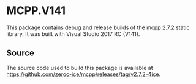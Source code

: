 # MCPP.V141

This package contains debug and release builds of the mcpp 2.7.2 static library. It was built with Visual Studio 2017 RC (V141).

## Source

The source code used to build this package is available at https://github.com/zeroc-ice/mcpp/releases/tag/v2.7.2-4ice.
